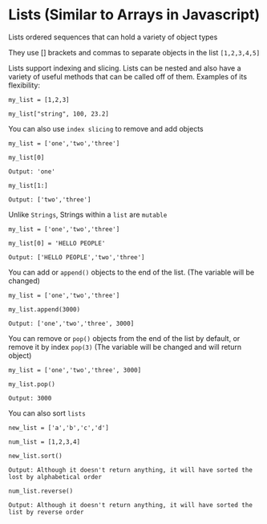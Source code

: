 # Lists (Similar to Arrays in Javascript)

Lists ordered sequences that can hold a variety of object types

They use [] brackets and commas to separate objects in the list
```[1,2,3,4,5]```

Lists support indexing and slicing. Lists can be nested and also have a variety of useful methods that can be called off of them.
Examples of its flexibility:
```
my_list = [1,2,3]

my_list["string", 100, 23.2]
```
You can also use ```index slicing``` to remove and add objects
```
my_list = ['one','two','three']

my_list[0]

Output: 'one'

my_list[1:]

Output: ['two','three']

```
Unlike ```Strings```, Strings within a ```list``` are ```mutable``` 
```
my_list = ['one','two','three']

my_list[0] = 'HELLO PEOPLE'

Output: ['HELLO PEOPLE','two','three']
```
You can add or ```append()``` objects to the end of the list. (The variable will be changed)
```
my_list = ['one','two','three']

my_list.append(3000)

Output: ['one','two','three', 3000]
```
You can remove or ```pop()``` objects from the end of the list by default, or remove it by index ```pop(3)``` (The variable will be changed and will return object)
```
my_list = ['one','two','three', 3000]

my_list.pop()

Output: 3000
```
You can also sort ```lists```
```
new_list = ['a','b','c','d']

num_list = [1,2,3,4]

new_list.sort()

Output: Although it doesn't return anything, it will have sorted the lost by alphabetical order

num_list.reverse()

Output: Although it doesn't return anything, it will have sorted the list by reverse order
```